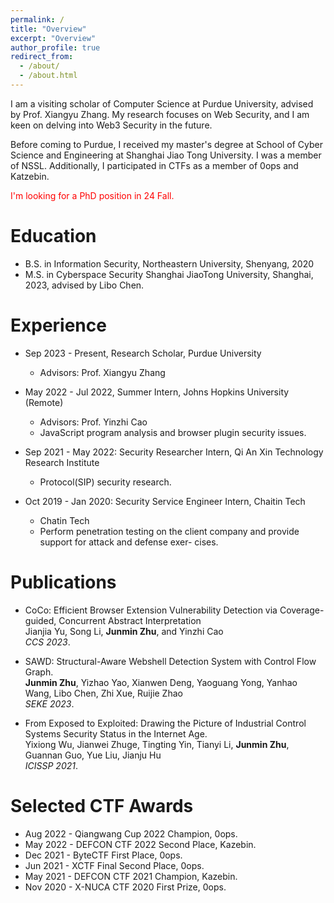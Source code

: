 ```yaml
---
permalink: /
title: "Overview"
excerpt: "Overview"
author_profile: true
redirect_from: 
  - /about/
  - /about.html
---
```


I am a visiting scholar of Computer Science at Purdue University, advised by Prof. Xiangyu Zhang. My research focuses on Web Security, and I am keen on delving into Web3 Security in the future.

Before coming to Purdue, I received my master's degree at School of Cyber Science and Engineering at Shanghai Jiao Tong University. I was a member of NSSL. Additionally, I participated in CTFs as a member of 0ops and Katzebin.

<p style="color: #FF0000;">I'm looking for a PhD position in 24 Fall.</p>

# Education

* B.S. in Information Security, Northeastern University, Shenyang, 2020
* M.S. in Cyberspace Security Shanghai JiaoTong University, Shanghai, 2023, advised by Libo Chen.

# Experience

* Sep 2023 - Present, Research Scholar, Purdue University
  * Advisors: Prof. Xiangyu Zhang

* May 2022 - Jul 2022, Summer Intern, Johns Hopkins University (Remote)
  * Advisors: Prof. Yinzhi Cao
  * JavaScript program analysis and browser plugin security issues.

* Sep 2021 - May 2022:  Security Researcher Intern, Qi An Xin Technology Research Institute
  * Protocol(SIP) security research.
  
* Oct 2019 - Jan 2020: Security Service Engineer Intern, Chaitin Tech
  * Chatin Tech
  * Perform penetration testing on the client company and provide support for attack and defense exer- cises.


# Publications

* CoCo: Efficient Browser Extension Vulnerability Detection via Coverage-guided, Concurrent Abstract Interpretation<br>
Jianjia Yu, Song Li, <b>Junmin Zhu</b>, and Yinzhi Cao<br>
<i>CCS 2023</i>.


* SAWD: Structural-Aware Webshell Detection System with Control Flow Graph. <br>
<b>Junmin Zhu</b>, Yizhao Yao, Xianwen Deng, Yaoguang Yong, Yanhao Wang, Libo Chen, Zhi Xue, Ruijie Zhao<br>
<i>SEKE 2023</i>.

* From Exposed to Exploited: Drawing the Picture of Industrial Control Systems Security Status in the Internet Age. <br>
Yixiong Wu, Jianwei Zhuge, Tingting Yin, Tianyi Li, <b>Junmin Zhu</b>, Guannan Guo, Yue Liu, Jianju Hu<br>
<i>ICISSP 2021</i>.



# Selected CTF Awards

* Aug 2022 - Qiangwang Cup 2022 Champion, 0ops.
* May 2022 - DEFCON CTF 2022 Second Place, Kazebin.
* Dec 2021 - ByteCTF First Place, 0ops.
* Jun 2021 - XCTF Final Second Place, 0ops. 
* May 2021 - DEFCON CTF 2021 Champion, Kazebin.
* Nov 2020 - X-NUCA CTF 2020 First Prize, 0ops. 